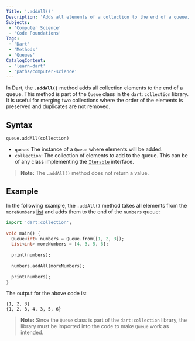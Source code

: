 ```yaml
---
Title: '.addAll()'
Description: 'Adds all elements of a collection to the end of a queue.'
Subjects:
 - 'Computer Science'
 - 'Code Foundations'
Tags:
 - 'Dart'
 - 'Methods'
 - 'Queues'
CatalogContent:
 - 'learn-dart'
 - 'paths/computer-science'
---
```

 
In Dart, the **`.addAll()`** method adds all collection elements to the end of a queue. This method is part of the `Queue` class in the `dart:collection` library. It is useful for merging two collections where the order of the elements is preserved and duplicates are not removed.
 
## Syntax
 
```pseudo
queue.addAll(collection)
```
 
- `queue`: The instance of a `Queue` where elements will be added.
- `collection`: The collection of elements to add to the queue. This can be of any class implementing the [`Iterable`](https://www.codecademy.com/resources/docs/dart/iterable) interface.

> **Note:** The `.addAll()` method does not return a value.
 
## Example
 
In the following example, the `.addAll()` method takes all elements from the `moreNumbers` [list](https://www.codecademy.com/resources/docs/dart/list) and adds them to the end of the `numbers` queue:
 
```dart
import 'dart:collection';
 
void main() {
  Queue<int> numbers = Queue.from([1, 2, 3]);
  List<int> moreNumbers = [4, 3, 5, 6];
  
  print(numbers);
  
  numbers.addAll(moreNumbers);
  
  print(numbers);
}
```

The output for the above code is:

```shell
{1, 2, 3}
{1, 2, 3, 4, 3, 5, 6}
```

> **Note:** Since the `Queue` class is part of the `dart:collection` library, the library must be imported into the code to make `Queue` work as intended.
